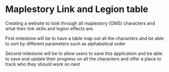 # Maplestory Link and Legion table

Creating a website to look through all maplestory (GMS) characters and what their link skills and legion effects are.

First milestone will be to have a table map out all the characters and be able to sort by different parameters such as alphabetical order

Second milestone will be to allow users to save this application and be able to save and update their progress on all the characters and offer a place to track who they should work on next

